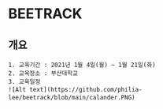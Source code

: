 BEETRACK
=========
개요
------
    1. 교육기간 : 2021년 1월 4일(월) ~ 1월 21일(화)
    2. 교육장소 : 부산대학교
    3. 교육일정
    ![Alt text](https://github.com/philia-lee/beetrack/blob/main/calander.PNG)
